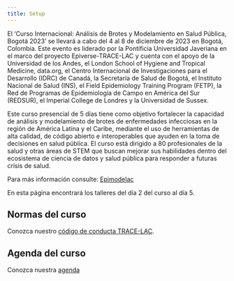 ```yaml
---
title: Setup
---
```


El ‘Curso Internacional: Análisis de Brotes y Modelamiento en Salud Pública, Bogotá 2023’ se llevará a cabo del 4 al 8 de diciembre de 2023 en Bogotá, Colombia. Este evento es liderado por la Pontificia Universidad Javeriana en el marco del proyecto Epiverse-TRACE-LAC y cuenta con el apoyo de la Universidad de los Andes, el London School of Hygiene and Tropical Medicine, data.org, el Centro Internacional de Investigaciones para el Desarrollo (IDRC) de Canadá, la Secretaría de Salud de Bogotá, el Instituto Nacional de Salud (INS), el Field Epidemiology Training Program (FETP), la Red de Programas de Epidemiología de Campo en América del Sur (REDSUR), el Imperial College de Londres y la Universidad de Sussex. 


Este curso presencial de 5 días tiene como objetivo fortalecer la capacidad de análisis y modelamiento de brotes de enfermedades infecciosas en la región de América Latina y el Caribe, mediante el uso de herramientas de alta calidad, de código abierto e interoperables que ayuden en la toma de decisiones en salud pública. El curso está dirigido a 80 profesionales de la salud y otras áreas de STEM que buscan mejorar sus habilidades dentro del ecosistema de ciencia de datos y salud pública para responder a futuras crisis de salud.

Para más información consulte: [Epimodelac](https://epimodelac.com/)

En esta página encontrará los talleres del día 2 del curso al día 5. 


## Normas del curso

Conozca nuestro [código de conducta TRACE-LAC](https://drive.google.com/file/d/1z9EecMJR0CIyrUI6hzUugS4i9aAgSD-5/view?usp=sharing).

## Agenda del curso

Conozca nuestra [agenda](https://drive.google.com/file/d/1-wUnIJF4hw2Hebifo8pKJyHfADgCqRm1/view?usp=drive_link)

